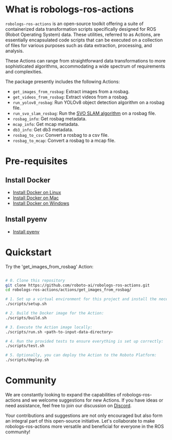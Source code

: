 # What is robologs-ros-actions


`robologs-ros-actions` is an open-source toolkit offering a suite of containerized data transformation scripts specifically designed for ROS (Robot Operating System) data. These utilities, referred to as Actions, are essentially encapsulated code scripts that can be executed on a collection of files for various purposes such as data extraction, processing, and analysis.

These Actions can range from straightforward data transformations to more sophisticated algorithms, accommodating a wide spectrum of requirements and complexities.



The package presently includes the following Actions:

- `get_images_from_rosbag`: Extract images from a rosbag.
- `get_videos_from_rosbag`: Extract videos from a rosbag.
- `run_yolov8_rosbag`: Run YOLOv8 object detection algorithm on a rosbag file.
- `run_svo_slam_rosbag`: Run the [SVO SLAM algorithm](https://github.com/uzh-rpg/rpg_svo_pro_open) on a rosbag file.
- `rosbag_info`: Get rosbag metadata.
- `mcap_info`: Get mcap metadata.
- `db3_info`: Get db3 metadata.
- `rosbag_to_csv`: Convert a rosbag to a csv file.
- `rosbag_to_mcap`: Convert a rosbag to a mcap file.

# Pre-requisites

## Install Docker
- [Install Docker on Linux](https://docs.docker.com/desktop/install/linux-install/)
- [Install Docker on Mac](https://docs.docker.com/desktop/install/mac-install/)
- [Install Docker on Windows](https://docs.docker.com/desktop/install/windows-install/)

## Install pyenv

- [Install pyenv](https://github.com/pyenv/pyenv)

# Quickstart

Try the 'get_images_from_rosbag' Action:

```bash

# 0. Clone this repository
git clone https://github.com/roboto-ai/robologs-ros-actions.git
cd robologs-ros-actions/actions/get_images_from_rosbag/

# 1. Set up a virtual environment for this project and install the necessary development dependencies, which includes the `roboto` CLI:
./scripts/setup.sh

# 2. Build the Docker image for the Action: 
./scripts/build.sh

# 3. Execute the Action image locally: 
./scripts/run.sh <path-to-input-data-directory>

# 4. Run the provided tests to ensure everything is set up correctly: 
./scripts/test.sh

# 5. Optionally, you can deploy the Action to the Roboto Platform: 
./scripts/deploy.sh

```

# Community

We are constantly looking to expand the capabilities of robologs-ros-actions and we welcome suggestions for new Actions. If you have ideas or need assistance, feel free to join our discussion on [Discord](https://discord.gg/rvXqP6EjwF).

Your contributions and suggestions are not only encouraged but also form an integral part of this open-source initiative. Let's collaborate to make robologs-ros-actions more versatile and beneficial for everyone in the ROS community!
